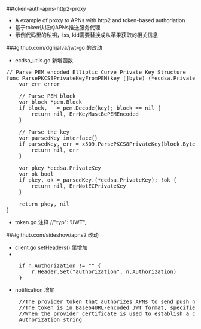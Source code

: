 
##token-auth-apns-http2-proxy

*  A example of proxy to APNs with http2 and token-based authoriation
*  基于token认证的APNs推送服务代理
*  示例代码里的私钥，iss, kid需要替换成从苹果获取的相关信息

###github.com/dgrijalva/jwt-go 的改动
  
*  ecdsa_utils.go 新增函数
<pre>
// Parse PEM encoded Elliptic Curve Private Key Structure
func ParsePKCS8PrivateKeyFromPEM(key []byte) (*ecdsa.PrivateKey, error) {
    var err error

    // Parse PEM block
    var block *pem.Block
    if block, _ = pem.Decode(key); block == nil {
        return nil, ErrKeyMustBePEMEncoded
    }

    // Parse the key
    var parsedKey interface{}
    if parsedKey, err = x509.ParsePKCS8PrivateKey(block.Bytes); err != nil {
        return nil, err
    }

    var pkey *ecdsa.PrivateKey
    var ok bool
    if pkey, ok = parsedKey.(*ecdsa.PrivateKey); !ok {
        return nil, ErrNotECPrivateKey
    }

    return pkey, nil
}
</pre>

*  token.go
	注释 //"typ": "JWT",


###github.com/sideshow/apns2 改动

*   client.go setHeaders() 里增加
*   
<pre>
    if n.Authorization != "" {
        r.Header.Set("authorization", n.Authorization)
    }
</pre>
	
*  notification 增加
<pre>
    //The provider token that authorizes APNs to send push notifications for the specified topics.
    //The token is in Base64URL-encoded JWT format, specified as bearer <provider token>.
    //When the provider certificate is used to establish a connection, this request header is ignored.
    Authorization string
</pre>
